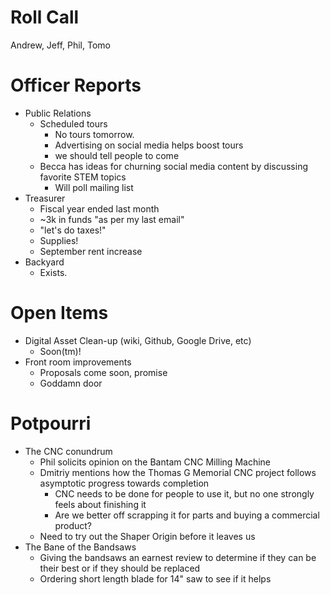 Roll Call
=========
Andrew, Jeff, Phil, Tomo
  
Officer Reports
===============
- Public Relations  
  - Scheduled tours
    - No tours tomorrow.
    - Advertising on social media helps boost tours
    - we should tell people to come
  - Becca has ideas for churning social media content by discussing favorite STEM topics
    - Will poll mailing list
- Treasurer
  - Fiscal year ended last month
  - ~3k in funds "as per my last email"
  - "let's do taxes!"
  - Supplies!
  - September rent increase
- Backyard
  - Exists.
  
Open Items
==========
- Digital Asset Clean-up (wiki, Github, Google Drive, etc)
  - Soon(tm)!
- Front room improvements
  - Proposals come soon, promise
  - Goddamn door

Potpourri
=========
- The CNC conundrum
  - Phil solicits opinion on the Bantam CNC Milling Machine
  - Dmitriy mentions how the Thomas G Memorial CNC project follows asymptotic progress towards completion
    - CNC needs to be done for people to use it, but no one strongly feels about finishing it
    - Are we better off scrapping it for parts and buying a commercial product?
  - Need to try out the Shaper Origin before it leaves us
- The Bane of the Bandsaws
  - Giving the bandsaws an earnest review to determine if they can be their best or if they should be replaced
  - Ordering short length blade for 14" saw to see if it helps
